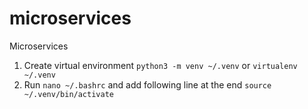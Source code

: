 # microservices
Microservices
1. Create virtual environment `python3 -m venv ~/.venv` or `virtualenv ~/.venv`
2. Run `nano ~/.bashrc` and add following line at the end `source ~/.venv/bin/activate`

